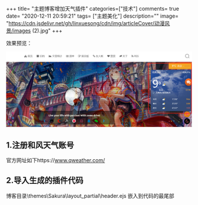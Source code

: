 +++
title= "主题博客增加天气插件"
categories=["技术"]
comments= true
date= "2020-12-11 20:59:21"
tags= ["主题美化"]
description=""
image= "https://cdn.jsdelivr.net/gh/linxuesong/cdn/img/articleCover/动漫风景/images (2).jpg"
+++



效果预览：

![image-20210308160120253](https://raw.githubusercontent.com/linxuesong/TyporaPictures/master/img/20210308160128.png)

## 1.注册和风天气账号

官方网址如下https://www.qweather.com/

## 2.导入生成的插件代码

博客目录\themes\Sakura\layout\_partial\header.ejs     嵌入到代码的最尾部